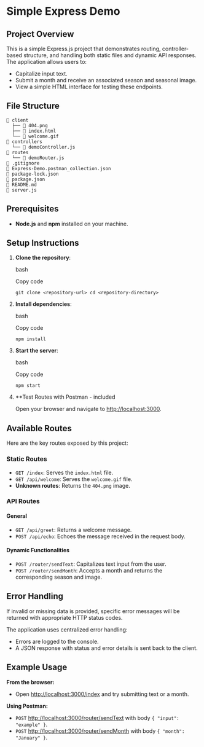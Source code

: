 Simple Express Demo
===================

Project Overview
----------------

This is a simple Express.js project that demonstrates routing, controller-based structure, and handling both static files and dynamic API responses. The application allows users to:

-   Capitalize input text.
-   Submit a month and receive an associated season and seasonal image.
-   View a simple HTML interface for testing these endpoints.

File Structure
--------------
```
📁 client
  ├── 📄 404.png
  ├── 📄 index.html
  └── 📄 welcome.gif
📁 controllers
  └── 📜 demoController.js
📁 routes
  └── 📜 demoRouter.js
📄 .gitignore
📄 Express-Demo.postman_collection.json
📄 package-lock.json 
📄 package.json
📄 README.md
📜 server.js
```

Prerequisites
-------------

-   **Node.js** and **npm** installed on your machine.

Setup Instructions
------------------

1.  **Clone the repository**:

    bash

    Copy code

    `git clone <repository-url>
    cd <repository-directory>`

2.  **Install dependencies**:

    bash

    Copy code

    `npm install`

3.  **Start the server**:

    bash

    Copy code

    `npm start`

4.  **Test Routes with Postman - included 

    Open your browser and navigate to <http://localhost:3000>.

Available Routes
----------------

Here are the key routes exposed by this project:

### Static Routes

-   `GET /index`: Serves the `index.html` file.
-   `GET /api/welcome`: Serves the `welcome.gif` file.
-   **Unknown routes**: Returns the `404.png` image.

### API Routes

#### General

-   `GET /api/greet`: Returns a welcome message.
-   `POST /api/echo`: Echoes the message received in the request body.

#### Dynamic Functionalities

-   `POST /router/sendText`: Capitalizes text input from the user.
-   `POST /router/sendMonth`: Accepts a month and returns the corresponding season and image.

Error Handling
--------------

If invalid or missing data is provided, specific error messages will be returned with appropriate HTTP status codes.

The application uses centralized error handling:

-   Errors are logged to the console.
-   A JSON response with status and error details is sent back to the client.

Example Usage
-------------

**From the browser:**

-   Open <http://localhost:3000/index> and try submitting text or a month.

**Using Postman:**

-   `POST` <http://localhost:3000/router/sendText> with body `{ "input": "example" }`.
-   `POST` <http://localhost:3000/router/sendMonth> with body `{ "month": "January" }`.


